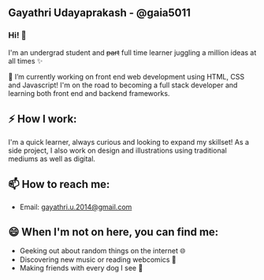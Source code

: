 ## Gayathri Udayaprakash - @gaia5011
<!--
**gaia5011/gaia5011** is a ✨ _special_ ✨ repository because its `README.md` (this file) appears on your GitHub profile.


### 
- 🔭 I’m currently working on ...
- 🌱 I’m currently learning ...
- 👯 I’m looking to collaborate on ...
- 🤔 I’m looking for help with ...
- 💬 Ask me about ...
- 📫 How to reach me: ...
- 😄 Pronouns: ...
- ⚡ Fun fact: ...
-->
### Hi! :whale:

I'm an undergrad student and ~~part~~ full time learner juggling a million ideas at all times :sparkles:

🔭 I’m currently working on front end web development using HTML, CSS and Javascript! I'm on the road to becoming a full stack developer and learning both front end and backend frameworks. 

## ⚡ How I work:

I'm a quick learner, always curious and looking to expand my skillset! As a side project, I also work on design and illustrations using traditional mediums as well as digital.

## 📫 How to reach me:
- Email: gayathri.u.2014@gmail.com

## 😄 When I'm not on here, you can find me:
- Geeking out about random things on the internet :globe_with_meridians:
- Discovering new music or reading webcomics :book:
- Making friends with every dog I see :paw_prints:
